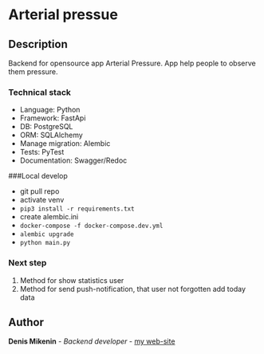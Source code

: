 # Arterial pressue

## Description
Backend for opensource app Arterial Pressure. App help people 
to observe them pressure.

### Technical stack
- Language: Python
- Framework: FastApi
- DB: PostgreSQL
- ORM: SQLAlchemy
- Manage migration: Alembic
- Tests: PyTest
- Documentation: Swagger/Redoc


###Local develop
- git pull repo
- activate venv
- ```pip3 install -r requirements.txt```
- create alembic.ini 
- ```docker-compose -f docker-compose.dev.yml```
- ```alembic upgrade```
- ```python main.py```

### Next step
1. Method for show statistics user
2. Method for send push-notification, that user not forgotten add today data 


## Author
**Denis Mikenin** - *Backend developer* -
    [my web-site](http://mikenin.com)

